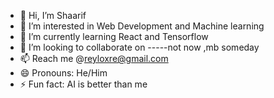 - 👋 Hi, I’m Shaarif
- 👀 I’m interested in Web Development and Machine learning
- 🌱 I’m currently learning React and Tensorflow
- 💞️ I’m looking to collaborate on -----not now ,mb someday
- 📫 Reach me @reyloxre@gmail.com
- 😄 Pronouns: He/Him
- ⚡ Fun fact: AI is better than me 

<!---
reyloxre/reyloxre is a ✨ special ✨ repository because its `README.md` (this file) appears on your GitHub profile.
You can click the Preview link to take a look at your changes.
--->

